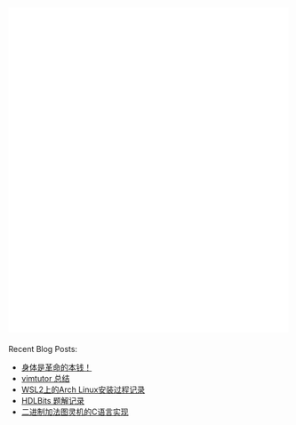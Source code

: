 ![Metrics](/github-metrics.svg)
---
Recent Blog Posts:
<!-- BLOG-POST-LIST:START -->
- [身体是革命的本钱！](https://salvely.github.io/%E8%BA%AB%E4%BD%93%E6%98%AF%E9%9D%A9%E5%91%BD%E7%9A%84%E6%9C%AC%E9%92%B1/)
- [vimtutor 总结](https://salvely.github.io/vimtutor-%E6%80%BB%E7%BB%93/)
- [WSL2上的Arch Linux安装过程记录](https://salvely.github.io/wsl2%E4%B8%8A%E7%9A%84arch-linux%E5%AE%89%E8%A3%85%E8%BF%87%E7%A8%8B%E8%AE%B0%E5%BD%95/)
- [HDLBits 题解记录](https://salvely.github.io/hdlbits-%E9%A2%98%E8%A7%A3%E8%AE%B0%E5%BD%95/)
- [二进制加法图灵机的C语言实现](https://salvely.github.io/%E4%BA%8C%E8%BF%9B%E5%88%B6%E5%8A%A0%E6%B3%95%E5%9B%BE%E7%81%B5%E6%9C%BA%E7%9A%84c%E8%AF%AD%E8%A8%80%E5%AE%9E%E7%8E%B0/)
<!-- BLOG-POST-LIST:END -->
